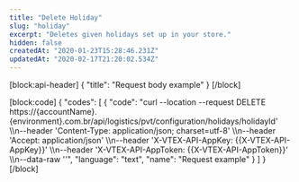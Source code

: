 ```yaml
---
title: "Delete Holiday"
slug: "holiday"
excerpt: "Deletes given holidays set up in your store."
hidden: false
createdAt: "2020-01-23T15:28:46.231Z"
updatedAt: "2020-02-17T21:20:02.534Z"
---
```

[block:api-header]
{
  "title": "Request body example"
}
[/block]

[block:code]
{
  "codes": [
    {
      "code": "curl --location --request DELETE https://{accountName}.{environment}.com.br/api/logistics/pvt/configuration/holidays/holidayId' \\\n--header 'Content-Type: application/json; charset=utf-8' \\\n--header 'Accept: application/json' \\\n--header 'X-VTEX-API-AppKey: {{X-VTEX-API-AppKey}}' \\\n--header 'X-VTEX-API-AppToken: {{X-VTEX-API-AppToken}}' \\\n--data-raw ''",
      "language": "text",
      "name": "Request example"
    }
  ]
}
[/block]